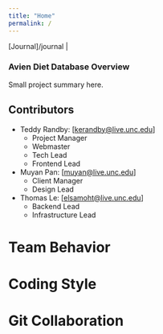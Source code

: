 ```yaml
---
title: "Home"
permalink: /
---
```

[Journal]/journal | 

### Avien Diet Database Overview

Small project summary here. 
## Contributors

- Teddy Randby:   [kerandby@live.unc.edu]
  - Project Manager
  - Webmaster
  - Tech Lead
  - Frontend Lead
- Muyan Pan:      [muyan@live.unc.edu]
  - Client Manager
  - Design Lead
- Thomas Le:      [elsamoht@live.unc.edu]
  - Backend Lead
  - Infrastructure Lead

# Team Behavior

# Coding Style

# Git Collaboration

